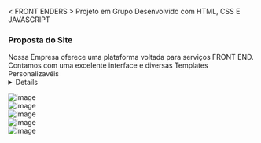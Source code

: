 < FRONT ENDERS >
Projeto em Grupo Desenvolvido  com HTML, CSS  E JAVASCRIPT

<h3>Proposta do Site</h3>
Nossa Empresa oferece uma plataforma voltada para serviços FRONT END.<br>
Contamos com uma excelente interface e diversas Templates Personalizavéis

 <details><sumary><br>
  </sumary>
   ➝ Página Inicial -  Débora <br>
   ➝ Página de  Contatos - Maria Alice <br>
   ➝ Página de Serviços - Ana Beatriz  <br>
   ➝ Página Cadastro Lista de Espera - Maria Alice <br>
   ➝ Página de Login com Recuperação de senha - Laís <br>
   ➝ Rodapé - Débora
</details>

![image](https://user-images.githubusercontent.com/113525688/205652344-311603c9-4342-4b9c-ae3f-6d2b262b63d2.png)<br>
![image](https://user-images.githubusercontent.com/113525688/205652475-d7f350d3-e28e-49d0-87ba-aebe80be01ab.png)<br>
![image](https://user-images.githubusercontent.com/113525688/205652562-b6a80f79-3d3a-4a53-836e-dc1874deabc2.png)<br>
![image](https://user-images.githubusercontent.com/113525688/205652664-394d7098-0626-4d5a-b95b-8d62a7640a03.png)<br>
![image](https://user-images.githubusercontent.com/113525688/205652886-3eca8cea-3a4d-4f80-bc8f-eff1546aceba.png)<br>


